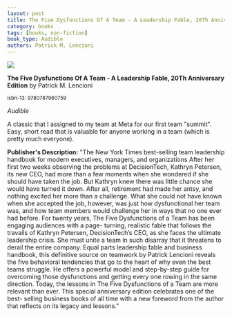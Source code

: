 ```yaml
---
layout: post
title: The Five Dysfunctions Of A Team - A Leadership Fable, 20Th Anniversary Edition
category: books
tags: [books, non-fiction]
book_type: Audible
authors: Patrick M. Lencioni
---
```


<img src="http://books.google.com/books/content?id=dsN3CgAAQBAJ&printsec=frontcover&img=1&zoom=1&edge=curl&source=gbs_api"/>

**The Five Dysfunctions Of A Team - A Leadership Fable, 20Th Anniversary Edition** by Patrick M. Lencioni

<sup>isbn-13: 9780787960759</sup>

*Audible*

A classic that I assigned to my team at Meta for our first team "summit". Easy, short read that is valuable for anyone working in a team (which is pretty much everyone).


**Publisher's Description:**
"The New York Times best-selling team leadership handbook for modern
executives, managers, and organizations After her first two weeks observing
the problems at DecisionTech, Kathryn Petersen, its new CEO, had more than
a few moments when she wondered if she should have taken the job. But
Kathryn knew there was little chance she would have turned it down. After
all, retirement had made her antsy, and nothing excited her more than a
challenge. What she could not have known when she accepted the job,
however, was just how dysfunctional her team was, and how team members
would challenge her in ways that no one ever had before. For twenty years,
The Five Dysfunctions of a Team has been engaging audiences with a page-
turning, realistic fable that follows the travails of Kathryn Petersen,
DecisionTech’s CEO, as she faces the ultimate leadership crisis. She must
unite a team in such disarray that it threatens to derail the entire
company. Equal parts leadership fable and business handbook, this
definitive source on teamwork by Patrick Lencioni reveals the five
behavioral tendencies that go to the heart of why even the best teams
struggle. He offers a powerful model and step-by-step guide for overcoming
those dysfunctions and getting every one rowing in the same direction.
Today, the lessons in The Five Dysfunctions of a Team are more relevant
than ever. This special anniversary edition celebrates one of the best-
selling business books of all time with a new foreword from the author that
reflects on its legacy and lessons."
